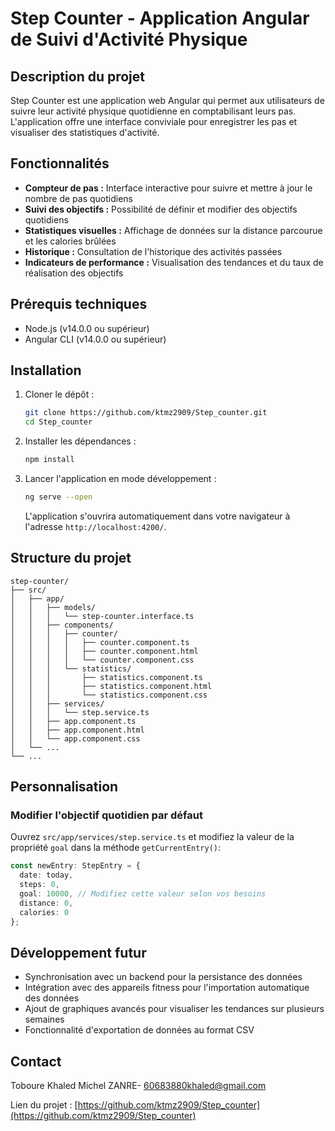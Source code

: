 # Step Counter - Application Angular de Suivi d'Activité Physique

## Description du projet

Step Counter est une application web Angular qui permet aux utilisateurs de suivre leur activité physique quotidienne en comptabilisant leurs pas. L'application offre une interface conviviale pour enregistrer les pas et visualiser des statistiques d'activité.

## Fonctionnalités

- **Compteur de pas :** Interface interactive pour suivre et mettre à jour le nombre de pas quotidiens
- **Suivi des objectifs :** Possibilité de définir et modifier des objectifs quotidiens
- **Statistiques visuelles :** Affichage de données sur la distance parcourue et les calories brûlées
- **Historique :** Consultation de l'historique des activités passées
- **Indicateurs de performance :** Visualisation des tendances et du taux de réalisation des objectifs

## Prérequis techniques

- Node.js (v14.0.0 ou supérieur)
- Angular CLI (v14.0.0 ou supérieur)

## Installation

1. Cloner le dépôt :
   ```bash
   git clone https://github.com/ktmz2909/Step_counter.git
   cd Step_counter
   ```

2. Installer les dépendances :
   ```bash
   npm install
   ```

3. Lancer l'application en mode développement :
   ```bash
   ng serve --open
   ```
   L'application s'ouvrira automatiquement dans votre navigateur à l'adresse `http://localhost:4200/`.

## Structure du projet

```
step-counter/
├── src/
│   ├── app/
│   │   ├── models/
│   │   │   └── step-counter.interface.ts
│   │   ├── components/
│   │   │   ├── counter/
│   │   │   │   ├── counter.component.ts
│   │   │   │   ├── counter.component.html
│   │   │   │   └── counter.component.css
│   │   │   └── statistics/
│   │   │       ├── statistics.component.ts
│   │   │       ├── statistics.component.html
│   │   │       └── statistics.component.css
│   │   ├── services/
│   │   │   └── step.service.ts
│   │   ├── app.component.ts
│   │   ├── app.component.html
│   │   └── app.component.css
│   └── ...
└── ...
```
## Personnalisation

### Modifier l'objectif quotidien par défaut

Ouvrez `src/app/services/step.service.ts` et modifiez la valeur de la propriété `goal` dans la méthode `getCurrentEntry()`:

```typescript
const newEntry: StepEntry = {
  date: today,
  steps: 0,
  goal: 10000, // Modifiez cette valeur selon vos besoins
  distance: 0,
  calories: 0
};
```

## Développement futur

- Synchronisation avec un backend pour la persistance des données
- Intégration avec des appareils fitness pour l'importation automatique des données
- Ajout de graphiques avancés pour visualiser les tendances sur plusieurs semaines
- Fonctionnalité d'exportation de données au format CSV

## Contact

Toboure Khaled Michel ZANRE- 60683880khaled@gmail.com

Lien du projet : [https://github.com/ktmz2909/Step_counter](https://github.com/ktmz2909/Step_counter)
